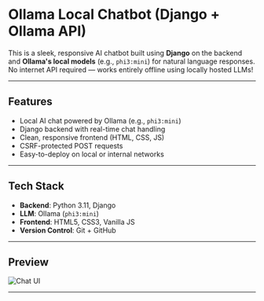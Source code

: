#  Ollama Local Chatbot (Django + Ollama API)

This is a sleek, responsive AI chatbot built using **Django** on the backend and **Ollama's local models** (e.g., `phi3:mini`) for natural language responses. No internet API required — works entirely offline using locally hosted LLMs!

---

##  Features

- Local AI chat powered by Ollama (e.g., `phi3:mini`)
- Django backend with real-time chat handling
- Clean, responsive frontend (HTML, CSS, JS)
- CSRF-protected POST requests
- Easy-to-deploy on local or internal networks

---

##  Tech Stack

- **Backend**: Python 3.11, Django
- **LLM**: Ollama (`phi3:mini`)
- **Frontend**: HTML5, CSS3, Vanilla JS
- **Version Control**: Git + GitHub

---

## Preview

![Chat UI](screenshots/chat-ui.png)

---


